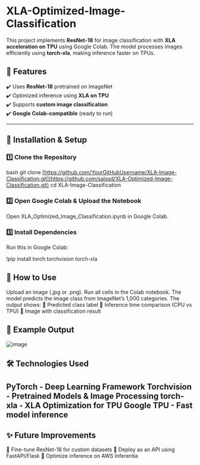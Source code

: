 # XLA-Optimized-Image-Classification

This project implements **ResNet-18** for image classification with **XLA acceleration on TPU** using Google Colab. The model processes images efficiently using **torch-xla**, making inference faster on TPUs.

## 📌 Features  
✔️ Uses **ResNet-18** pretrained on ImageNet  
✔️ Optimized inference using **XLA on TPU**  
✔️ Supports **custom image classification**  
✔️ **Google Colab-compatible** (ready to run)  

---

## 🔧 Installation & Setup  
### **1️⃣ Clone the Repository**  
bash
git clone [https://github.com/YourGitHubUsername/XLA-Image-Classification.git](https://github.com/saissd/XLA-Optimized-Image-Classification.git)
cd XLA-Image-Classification



### **2️⃣ Open Google Colab & Upload the Notebook**
Open XLA_Optimized_Image_Classification.ipynb in Google Colab.
### **3️⃣ Install Dependencies**
Run this in Google Colab:

!pip install torch torchvision torch-xla
## **🚀 How to Use**
Upload an image (.jpg or .png).
Run all cells in the Colab notebook.
The model predicts the image class from ImageNet’s 1,000 categories.
The output shows:
🔹 Predicted class label
🔹 Inference time comparison (CPU vs TPU)
🔹 Image with classification result



## 📸 Example Output

![image](https://github.com/user-attachments/assets/281c6d37-8995-4117-993d-cfb1febafb90)


##  🛠 Technologies Used
PyTorch - Deep Learning Framework
Torchvision - Pretrained Models & Image Processing
torch-xla - XLA Optimization for TPU
Google TPU - Fast model inference
---
## ✨ Future Improvements
🔹 Fine-tune ResNet-18 for custom datasets
🔹 Deploy as an API using FastAPI/Flask
🔹 Optimize inference on AWS Inferentia


